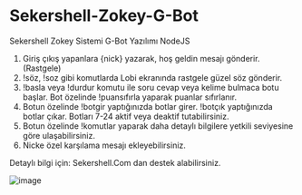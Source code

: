 # Sekershell-Zokey-G-Bot
Sekershell Zokey Sistemi G-Bot Yazılımı NodeJS

1. Giriş çıkış yapanlara {nick} yazarak, hoş geldin mesajı gönderir. (Rastgele)
2. !söz, !soz gibi komutlarda Lobi ekranında rastgele güzel söz gönderir.
3. !basla veya !durdur komutu ile soru cevap veya kelime bulmaca botu başlar. Bot özelinde !puansıfırla yaparak puanlar sıfırlanır.
4. Botun özelinde !botgir yaptığınızda botlar girer. !botçık yaptığınızda botlar çıkar. Botları 7-24 aktif veya deaktif tutabilirsiniz.
5. Botun özelinde !komutlar yaparak daha detaylı bilgilere yetkili seviyesine göre ulaşabilirsiniz.
6. Nicke özel karşılama mesajı ekleyebilirsiniz.

Detaylı bilgi için: Sekershell.Com dan destek alabilirsiniz.

![image](https://github.com/umit-ozay/Sekershell-Zokey-G-Bot/assets/22205994/5fada0e7-fcd4-43e9-b471-5e71b4c51dc2)
